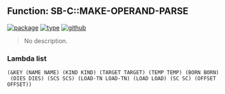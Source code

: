 ## Function: SB-C::MAKE-OPERAND-PARSE
[![package](https://img.shields.io/badge/Package-SB--C-5f9ea0.svg?style=social&colorA=999999)](../) [![type](https://img.shields.io/badge/Type-Function-5f9ea0.svg?style=social&colorA=999999)](../#function) [![github](https://img.shields.io/badge/GitHub-View_the_source-5f9ea0.svg?style=social&colorA=999999&logo=github)](https://github.com/sbcl/sbcl/blob/master/src/compiler/meta-vmdef.lisp/) 

> No description.

### Lambda list
```
(&KEY (NAME NAME) (KIND KIND) (TARGET TARGET) (TEMP TEMP) (BORN BORN)
 (DIES DIES) (SCS SCS) (LOAD-TN LOAD-TN) (LOAD LOAD) (SC SC) (OFFSET OFFSET))
```
